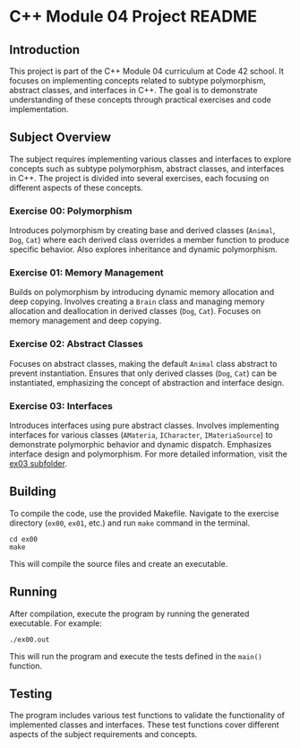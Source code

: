 
# C++ Module 04 Project README

## Introduction
This project is part of the C++ Module 04 curriculum at Code 42 school. It focuses on implementing concepts related to subtype polymorphism, abstract classes, and interfaces in C++. The goal is to demonstrate understanding of these concepts through practical exercises and code implementation.

## Subject Overview
The subject requires implementing various classes and interfaces to explore concepts such as subtype polymorphism, abstract classes, and interfaces in C++. The project is divided into several exercises, each focusing on different aspects of these concepts.

### Exercise 00: Polymorphism
Introduces polymorphism by creating base and derived classes (`Animal`, `Dog`, `Cat`) where each derived class overrides a member function to produce specific behavior. Also explores inheritance and dynamic polymorphism.

### Exercise 01: Memory Management
Builds on polymorphism by introducing dynamic memory allocation and deep copying. Involves creating a `Brain` class and managing memory allocation and deallocation in derived classes (`Dog`, `Cat`). Focuses on memory management and deep copying.

### Exercise 02: Abstract Classes
Focuses on abstract classes, making the default `Animal` class abstract to prevent instantiation. Ensures that only derived classes (`Dog`, `Cat`) can be instantiated, emphasizing the concept of abstraction and interface design.

### Exercise 03: Interfaces
Introduces interfaces using pure abstract classes. Involves implementing interfaces for various classes (`AMateria`, `ICharacter`, `IMateriaSource`) to demonstrate polymorphic behavior and dynamic dispatch. Emphasizes interface design and polymorphism. For more detailed information, visit the [ex03 subfolder](https://github.com/LuisBalsa/CPP04/tree/main/ex03).

## Building
To compile the code, use the provided Makefile. Navigate to the exercise directory (`ex00`, `ex01`, etc.) and run `make` command in the terminal.

```
cd ex00
make
```

This will compile the source files and create an executable.

## Running
After compilation, execute the program by running the generated executable. For example:

```
./ex00.out
```

This will run the program and execute the tests defined in the `main()` function.

## Testing
The program includes various test functions to validate the functionality of implemented classes and interfaces. These test functions cover different aspects of the subject requirements and concepts.

